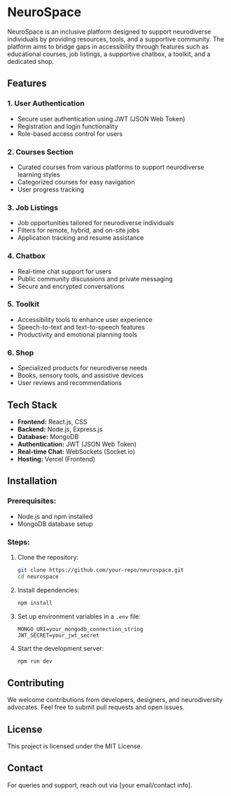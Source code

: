# NeuroSpace

NeuroSpace is an inclusive platform designed to support neurodiverse individuals by providing resources, tools, and a supportive community. The platform aims to bridge gaps in accessibility through features such as educational courses, job listings, a supportive chatbox, a toolkit, and a dedicated shop.

## Features

### 1. **User Authentication**
- Secure user authentication using JWT (JSON Web Token)
- Registration and login functionality
- Role-based access control for users

### 2. **Courses Section**
- Curated courses from various platforms to support neurodiverse learning styles
- Categorized courses for easy navigation
- User progress tracking

### 3. **Job Listings**
- Job opportunities tailored for neurodiverse individuals
- Filters for remote, hybrid, and on-site jobs
- Application tracking and resume assistance

### 4. **Chatbox**
- Real-time chat support for users
- Public community discussions and private messaging
- Secure and encrypted conversations

### 5. **Toolkit**
- Accessibility tools to enhance user experience
- Speech-to-text and text-to-speech features
- Productivity and emotional planning tools

### 6. **Shop**
- Specialized products for neurodiverse needs
- Books, sensory tools, and assistive devices
- User reviews and recommendations

## Tech Stack
- **Frontend:** React.js, CSS
- **Backend:** Node.js, Express.js
- **Database:** MongoDB
- **Authentication:** JWT (JSON Web Token)
- **Real-time Chat:** WebSockets (Socket.io)
- **Hosting:** Vercel (Frontend)

## Installation

### Prerequisites:
- Node.js and npm installed
- MongoDB database setup

### Steps:
1. Clone the repository:
   ```bash
   git clone https://github.com/your-repo/neurospace.git
   cd neurospace
   ```
2. Install dependencies:
   ```bash
   npm install
   ```
3. Set up environment variables in a `.env` file:
   ```env
   MONGO_URI=your_mongodb_connection_string
   JWT_SECRET=your_jwt_secret
   ```
4. Start the development server:
   ```bash
   npm run dev
   ```

## Contributing
We welcome contributions from developers, designers, and neurodiversity advocates. Feel free to submit pull requests and open issues.

## License
This project is licensed under the MIT License.

## Contact
For queries and support, reach out via [your email/contact info].

